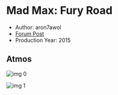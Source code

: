 # Mad Max: Fury Road

* Author: aron7awol
* [Forum Post](https://www.avsforum.com/threads/bass-eq-for-filtered-movies.2995212/post-56876400)
* Production Year: 2015

## Atmos

![img 0](https://i.imgur.com/sDT9MzR.jpg)

![img 1](https://i.imgur.com/V2YCyBp.jpg)

